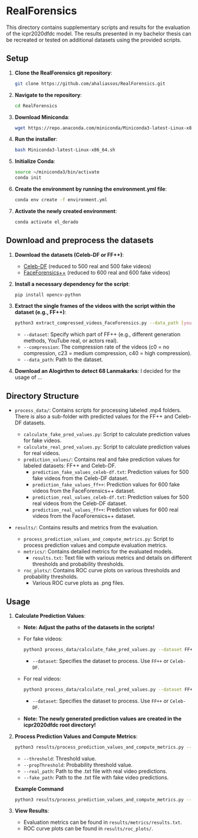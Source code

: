 # RealForensics

This directory contains supplementary scripts and results for the evaluation of the icpr2020dfdc model. 
The results presented in my bachelor thesis can be recreated or tested on additional datasets using the provided scripts.

## Setup

1. **Clone the RealForensics git repository**:
    ```sh
    git clone https://github.com/ahaliassos/RealForensics.git
    ```

2. **Navigate to the repository**:
    ```sh
    cd RealForensics
    ```

3. **Download Miniconda**:
    ```sh
    wget https://repo.anaconda.com/miniconda/Miniconda3-latest-Linux-x86_64.sh -O Miniconda3-latest-Linux-x86_64.sh
    ```

4. **Run the installer**:
    ```sh
    bash Miniconda3-latest-Linux-x86_64.sh
    ```

5. **Initialize Conda**:
    ```sh
    source ~/miniconda3/bin/activate
    conda init
    ```

6. **Create the environment by running the environment.yml file**:
    ```sh
    conda env create -f environment.yml
    ```

7. **Activate the newly created environment**:
    ```sh
    conda activate el_dorado
    ```

## Download and preprocess the datasets

1. **Download the datasets (Celeb-DF or FF++)**:

    - [Celeb-DF](https://github.com/yuezunli/celeb-deepfakeforensics) (reduced to 500 real and 500 fake videos) 
    - [FaceForensics++](https://github.com/ondyari/FaceForensics) (reduced to 600 real and 600 fake videos)

2. **Install a necessary dependency for the script**:
    ```sh    
    pip install opencv-python
    ```

3. **Extract the single frames of the videos with the script within the dataset (e.g., FF++)**:
    ```sh    
    python3 extract_compressed_videos_FaceForensics.py --data_path [yourLocalPath]/RealForensics/data/Forensics --dataset all --compression c23
    ```
    - `--dataset`: Specify which part of FF++ (e.g., different generation methods, YouTube real, or actors real).
    - `--compression`: The compression rate of the videos (c0 = no compression, c23 = medium compression, c40 = high compression).
    - `--data_path`: Path to the dataset.

2. **Download an Alogirthm to detect 68 Lanmakarks**:
    I decided for the usage of ... 
   

## Directory Structure

- `process_data/`: Contains scripts for processing labeled .mp4 folders. There is also a sub-folder with predicted values for the FF++ and Celeb-DF datasets.
  - `calculate_fake_pred_values.py`: Script to calculate prediction values for fake videos.
  - `calculate_real_pred_values.py`: Script to calculate prediction values for real videos.
  - `prediction_values/`: Contains real and fake prediction values for labeled datasets: FF++ and Celeb-DF.
    - `prediction_fake_values_celeb-df.txt`: Prediction values for 500 fake videos from the Celeb-DF dataset.
    - `prediction_fake_values_ff++`: Prediction values for 600 fake videos from the FaceForensics++ dataset.
    - `prediction_real_values_celeb-df.txt`: Prediction values for 500 real videos from the Celeb-DF dataset.
    - `prediction_real_values_ff++`: Prediction values for 600 real videos from the FaceForensics++ dataset.

- `results/`: Contains results and metrics from the evaluation.
  - `process_prediction_values_and_compute_metrics.py`: Script to process prediction values and compute evaluation metrics.
  - `metrics/`: Contains detailed metrics for the evaluated models.
    - `results.txt`: Text file with various metrics and details on different thresholds and probability thresholds.
  - `roc_plots/`: Contains ROC curve plots on various thresholds and probability thresholds.
    - Various ROC curve plots as .png files.

## Usage

1. **Calculate Prediction Values**:
   
    - **Note: Adjust the paths of the datasets in the scripts!**
      
    - For fake videos:
        ```sh
        python3 process_data/calculate_fake_pred_values.py --dataset FF++
        ```
        - `--dataset`: Specifies the dataset to process. Use `FF++` or `Celeb-DF`.

    - For real videos:
        ```sh
        python3 process_data/calculate_real_pred_values.py --dataset FF++
        ```
        - `--dataset`: Specifies the dataset to process. Use `FF++` or `Celeb-DF`.
          
    - **Note: The newly generated prediction values are created in the icpr2020dfdc root directory!**

2. **Process Prediction Values and Compute Metrics**:
    ```sh
    python3 results/process_prediction_values_and_compute_metrics.py --threshold [value] --propThreshold [value] --real_path [path_to_real_predictions] --fake_path [path_to_fake_predictions]
    ```
    - `--threshold`: Threshold value.
    - `--propThreshold`: Probability threshold value.
    - `--real_path`: Path to the .txt file with real video predictions.
    - `--fake_path`: Path to the .txt file with fake video predictions.

   **Example Command**
   ```sh
   python3 results/process_prediction_values_and_compute_metrics.py --threshold 0 --propThreshold 0 --real_path prediction_real_values_ff++.txt --fake_path prediction_fake_values_ff++.txt
   ```

3. **View Results**:
    - Evaluation metrics can be found in `results/metrics/results.txt`.
    - ROC curve plots can be found in `results/roc_plots/`.
